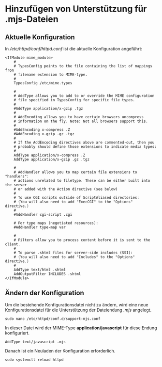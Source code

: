# Hinzufügen von Unterstützung für .mjs-Dateien

## Aktuelle Konfiguration

In */etc/httpd/conf/httpd.conf* ist die aktuelle Konfiguration angeführt:

```
<IfModule mime_module>
    #
    # TypesConfig points to the file containing the list of mappings from
    # filename extension to MIME-type.
    #
    TypesConfig /etc/mime.types

    #
    # AddType allows you to add to or override the MIME configuration
    # file specified in TypesConfig for specific file types.
    #
    #AddType application/x-gzip .tgz
    #
    # AddEncoding allows you to have certain browsers uncompress
    # information on the fly. Note: Not all browsers support this.
    #
    #AddEncoding x-compress .Z
    #AddEncoding x-gzip .gz .tgz
    #
    # If the AddEncoding directives above are commented-out, then you
    # probably should define those extensions to indicate media types:
    #
    AddType application/x-compress .Z
    AddType application/x-gzip .gz .tgz

    #
    # AddHandler allows you to map certain file extensions to "handlers":
    # actions unrelated to filetype. These can be either built into the server
    # or added with the Action directive (see below)
    #
    # To use CGI scripts outside of ScriptAliased directories:
    # (You will also need to add "ExecCGI" to the "Options" directive.)
    #
    #AddHandler cgi-script .cgi

    # For type maps (negotiated resources):
    #AddHandler type-map var

    #
    # Filters allow you to process content before it is sent to the client.
    #
    # To parse .shtml files for server-side includes (SSI):
    # (You will also need to add "Includes" to the "Options" directive.)
    #
    AddType text/html .shtml
    AddOutputFilter INCLUDES .shtml
</IfModule>
```

## Ändern der Konfiguration

Um die bestehende Konfigurationsdatei nicht zu ändern, wird eine neue Konfigurationsdatei für die Unterstützung der Dateiendung *.mjs* angelegt.

    sudo nano /etc/httpd/conf.d/support-mjs.conf

In dieser Datei wird der MIME-Type **application/javascript** für diese Endung konfiguriert.

    AddType text/javascript .mjs

Danach ist ein Neuladen der Konfiguration erforderlich.

    sudo systemctl reload httpd
